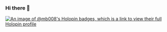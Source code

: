 ### Hi there 👋
[![An image of @mb008's Holopin badges, which is a link to view their full Holopin profile](https://holopin.me/mb008)](https://holopin.io/@mb008)

<!--
**mb-008/mb-008** is a ✨ _special_ ✨ repository because its `README.md` (this file) appears on your GitHub profile.

Here are some ideas to get you started:

- 🔭 I’m currently working on myself
- 🌱 I’m currently learning new fields
- 👯 I’m looking to collaborate on open source
- 🤔 I’m looking for help with ...
- 💬 Ask me about
- 📫 How to reach me: ... mukulbhardwaj947@gmail.com
- 😄 Pronouns: ...he/him
- ⚡ Fun fact: ... I love cricket
--> 
